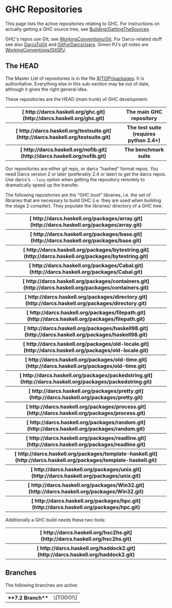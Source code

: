 # GHC Repositories


This page lists the active repositories relating to GHC.  For instructions on actually getting a GHC source tree, see [Building/GettingTheSources](building/getting-the-sources).


GHC's repos use Git; see [WorkingConventions/Git](working-conventions/git).  For Darcs-related stuff see also [DarcsToGit](darcs-to-git) and [GitForDarcsUsers](git-for-darcs-users).  Simon PJ's git notes are [WorkingConventions/GitSPJ](working-conventions/git-spj).

## The HEAD


The Master List of repositories is in the file [ $(TOP)/packages](http://darcs.haskell.org/ghc/packages).  It is authoritative.  Everything else in this sub-section may be out of date, although it gives the right general idea.


These repositories are the HEAD (main trunk) of GHC development:

<table><tr><th>[ http://darcs.haskell.org/ghc.git](http://darcs.haskell.org/ghc.git)</th>
<th>The main GHC repository
</th></tr>
<tr><th>[ http://darcs.haskell.org/testsuite.git](http://darcs.haskell.org/testsuite.git)</th>
<th>The test suite (requires python 2.4+) 
</th></tr>
<tr><th>[ http://darcs.haskell.org/nofib.git](http://darcs.haskell.org/nofib.git)</th>
<th>The benchmark suite
</th></tr></table>


Our repositories are either git repo, or darcs "hashed" format repos. You need Darcs version 2 or later (preferably 2.4 or later) to get the darcs repos. Use darcs's `--lazy` option when getting the repository remotely to dramatically speed up the transfer.


The following repositories are the "GHC boot" libraries, i.e. the set of libraries that are necessary to build GHC (i.e. they are used when building the stage 2 compiler). They populate the libraries/ directory of a GHC tree.

<table><tr><th>[ http://darcs.haskell.org/packages/array.git](http://darcs.haskell.org/packages/array.git)</th></tr>
<tr><th>[ http://darcs.haskell.org/packages/base.git](http://darcs.haskell.org/packages/base.git)</th></tr>
<tr><th>[ http://darcs.haskell.org/packages/bytestring.git](http://darcs.haskell.org/packages/bytestring.git)</th></tr>
<tr><th>[ http://darcs.haskell.org/packages/Cabal.git](http://darcs.haskell.org/packages/Cabal.git)</th></tr>
<tr><th>[ http://darcs.haskell.org/packages/containers.git](http://darcs.haskell.org/packages/containers.git)</th></tr>
<tr><th>[ http://darcs.haskell.org/packages/directory.git](http://darcs.haskell.org/packages/directory.git)</th></tr>
<tr><th>[ http://darcs.haskell.org/packages/filepath.git](http://darcs.haskell.org/packages/filepath.git)</th></tr>
<tr><th>[ http://darcs.haskell.org/packages/haskell98.git](http://darcs.haskell.org/packages/haskell98.git)</th></tr>
<tr><th>[ http://darcs.haskell.org/packages/old-locale.git](http://darcs.haskell.org/packages/old-locale.git)</th></tr>
<tr><th>[ http://darcs.haskell.org/packages/old-time.git](http://darcs.haskell.org/packages/old-time.git)</th></tr>
<tr><th>[ http://darcs.haskell.org/packages/packedstring.git](http://darcs.haskell.org/packages/packedstring.git)</th></tr>
<tr><th>[ http://darcs.haskell.org/packages/pretty.git](http://darcs.haskell.org/packages/pretty.git)</th></tr>
<tr><th>[ http://darcs.haskell.org/packages/process.git](http://darcs.haskell.org/packages/process.git)</th></tr>
<tr><th>[ http://darcs.haskell.org/packages/random.git](http://darcs.haskell.org/packages/random.git)</th></tr>
<tr><th>[ http://darcs.haskell.org/packages/readline.git](http://darcs.haskell.org/packages/readline.git)</th></tr>
<tr><th>[ http://darcs.haskell.org/packages/template-haskell.git](http://darcs.haskell.org/packages/template-haskell.git)</th></tr>
<tr><th>[ http://darcs.haskell.org/packages/unix.git](http://darcs.haskell.org/packages/unix.git)</th></tr>
<tr><th>[ http://darcs.haskell.org/packages/Win32.git](http://darcs.haskell.org/packages/Win32.git)</th></tr>
<tr><th>[ http://darcs.haskell.org/packages/hpc.git](http://darcs.haskell.org/packages/hpc.git)</th></tr></table>


Additionally a GHC build needs these two tools:

<table><tr><th>[ http://darcs.haskell.org/hsc2hs.git](http://darcs.haskell.org/hsc2hs.git)</th></tr>
<tr><th>[ http://darcs.haskell.org/haddock2.git](http://darcs.haskell.org/haddock2.git)</th></tr></table>

## Branches


The following branches are active:

<table><tr><th>**7.2 Branch**</th>
<td>
\[TODO!\]
</td></tr></table>